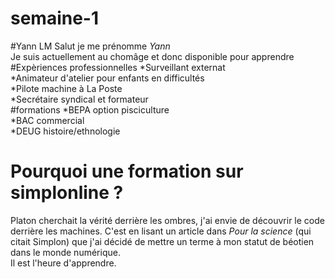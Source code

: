 # semaine-1
#Yann LM
Salut je me prénomme _Yann_  
Je suis actuellement au chomâge et donc disponible pour apprendre    
#Expèriences professionnelles
*Surveillant externat  
*Animateur d'atelier pour enfants en difficultés  
*Pilote machine à La Poste  
*Secrétaire syndical et formateur  
#formations
*BEPA option pisciculture  
*BAC commercial  
*DEUG histoire/ethnologie  
# Pourquoi une formation sur simplonline ?
Platon cherchait la vérité derrière les ombres, j'ai envie de découvrir le code derrière les machines. C'est en lisant un article dans *Pour la science* (qui citait Simplon) que j'ai décidé de mettre un terme à mon statut de béotien dans le monde numérique.  
Il est l'heure d'apprendre.
